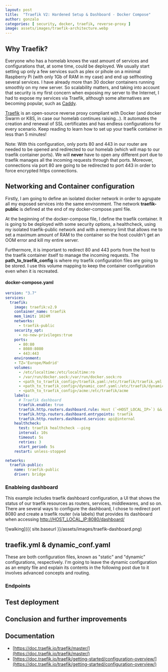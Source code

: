 ```yaml
---
layout: post
title:  "Traefik V2: Hardened Setup & Dashboard - Docker Compose"
author: gonzalo
categories: [ security, docker, traefik, reverse-proxy ]
image: assets/images/traefik-architecture.webp
---
```


## Why Traefik?

Everyone who has a homelab knows the vast amount of services and configurations that, at some time, could be deployed. We usually start setting up only a few services such as plex or pihole on a minimal Raspberry Pi (with only 1Gb of RAM in my case) and end up selfhosting several services. I have already more than 30 docker containers running smoothly on my new server. So scalability matters, and taking into account that security is my first concern when exposing my server to the Internet, I had to expose my services via Traefik, although some alternatives are becoming popular, such as [Caddy](https://caddyserver.com/).

[Traefik](https://doc.traefik.io/traefik/master/) is an open-source reverse proxy compliant with Docker (and docker Swarm or K8S, in case our homelab continues raising...). It automates the creation and renewal of SSL certificates and has endless configurations for every scenario. Keep reading to learn how to set up your traefik container in less than 5 minutes!

Note: With this configuration, only ports 80 and 443 in our router are needed to be opened and redirected to our homelab (which will map to our traefik container ports). We will **never** have to open any different port due to traefik manages all the incoming requests through that ports. Moreover, connections via port 80 are going to be redirected to port 443 in order to force encrypted https connections.

## Networking and Container configuration
Firstly, I am going to define an isolated docker network in order to agrupate all my exposed services into the same environment. The network **traefik-public** is defined at the end of my docker-compose.yaml file.

At the beginning of the docker-compose file, I define the traefik container. It is going to be deployed with some security options, a healthcheck, using my isolated traefik-public network and with a memory limit that allows me to set a maximum amount of RAM to the container so the host couldn't get an OOM error and kill my entire server.

Furthermore, it is important to redirect 80 and 443 ports from the host to the traefik container itself to manage the incoming requests. The **path_to_traefik_config** is where my traefik configuration files are going to be stored. I use this volume mapping to keep the container configuration even when it is recreated. 
#### docker-compose.yaml
```yaml
version: "3.7"
services:
  traefik:
    image: traefik:v2.9
    container_name: traefik
    mem_limit: 1024M
    networks:
      - traefik-public
    security_opt:
      - no-new-privileges:true
    ports:
      - 80:80
      - 8080:8080
      - 443:443
    environment:
    - TZ='Europe/Madrid'
    volumes:
      - /etc/localtime:/etc/localtime:ro
      - /var/run/docker.sock:/var/run/docker.sock:ro
      - <path_to_traefik_config>/traefik.yaml:/etc/traefik/traefik.yml:ro
      - <path_to_traefik_config>/dynamic_conf.yaml:/etc/traefik/dynamic_conf.yaml:ro
      - <path_to_traefik_config>/acme:/etc/traefik/acme
    labels:
      # Traefik dashboard
      traefik.enable: true
      traefik.http.routers.dashboard.rule: Host (`<HOST_LOCAL_IP>`) && (PathPrefix(`/api`) || PathPrefix(`/dashboard`))
      traefik.http.routers.dashboard.entrypoints: traefik
      traefik.http.routers.dashboard.service: api@internal
    healthcheck:
      test: traefik healthcheck --ping
      interval: 10s
      timeout: 5s
      retries: 3
      start_period: 5s
    restart: unless-stopped

networks:
  traefik-public:
    name: traefik-public
    driver: bridge
```

### Enableing dashboard
This example includes traefik dashboard configuration, a UI that shows the status of our traefik resources as routers, services, middlewares, and so on. There are several ways to configure the dashboard, I chose to redirect port 8080 and create a traefik router (via labels) that provides its dashboard when accessing [http://HOST_LOCAL_IP:8080/dashboard/](http://HOST_LOCAL_IP:8080/dashboard/)

![walking]({{ site.baseurl }}/assets/images/traefik-dashboard.png)

## traefik.yml & dynamic_conf.yaml
These are both configuration files, known as "static" and "dynamic" configurations, respectively. I'm going to leave the dynamic configuration as an empty file and explain its contents in the following post due to it involves advanced concepts and routing.

### Endpoints

## Test deployment

## Conclusion and further improvements

## Documentation
  + [https://doc.traefik.io/traefik/master/](https://doc.traefik.io/traefik/master/)
  + [https://doc.traefik.io/traefik/getting-started/configuration-overview/](https://doc.traefik.io/traefik/getting-started/configuration-overview/)